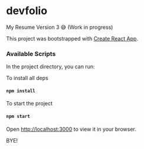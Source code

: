 # devfolio

My Resume Version 3 😅 (Work in progress)

This project was bootstrapped with [Create React App](https://github.com/facebook/create-react-app).

### Available Scripts

In the project directory, you can run:

To install all deps

#### `npm install`

To start the project

#### `npm start`

Open [http://localhost:3000](http://localhost:3000) to view it in your browser.

BYE!
